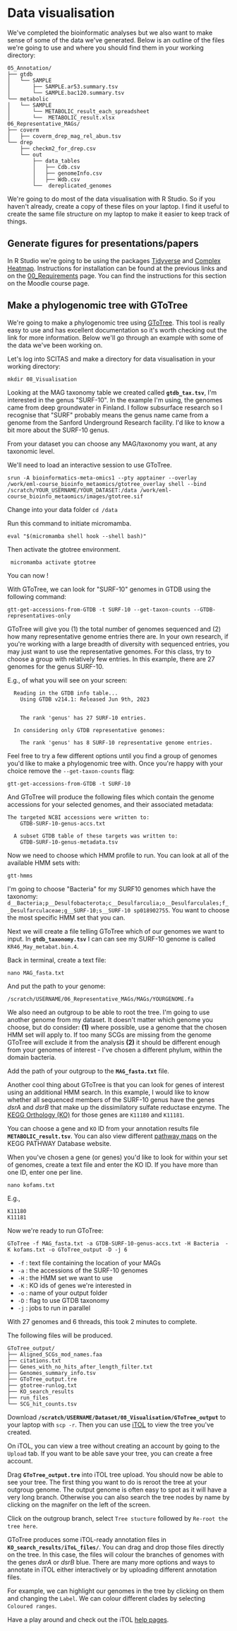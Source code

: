 # Data visualisation
We've completed the bioinformatic analyses but we also want to make sense of some of the data we've generated. Below is an outline of the files we're going to use and where you should find them in your working directory:

```
05_Annotation/
├── gtdb
│   └── SAMPLE
│       ├── SAMPLE.ar53.summary.tsv
│       └── SAMPLE.bac120.summary.tsv
└── metabolic
│   └── SAMPLE
│       └── METABOLIC_result_each_spreadsheet
│       └──  METABOLIC_result.xlsx
06_Representative_MAGs/
├── coverm
│   ├── coverm_drep_mag_rel_abun.tsv
└── drep
    ├── checkm2_for_drep.csv
    └── out
        ├── data_tables
        │   ├── Cdb.csv
        │   ├── genomeInfo.csv
        │   ├── Wdb.csv
        └──  dereplicated_genomes
```

We're going to do most of the data visualisation with R Studio. So if you haven't already, create a copy of these files on your laptop. I find it useful to create the same file structure on my laptop to make it easier to keep track of things.

## Generate figures for presentations/papers
In R Studio we're going to be using the packages [Tidyverse](https://tidyverse.tidyverse.org) and [Complex Heatmap](https://bioconductor.org/packages/release/bioc/html/ComplexHeatmap.html). Instructions for installation can be found at the previous links and on the [00_Requirements](00_Requirements.md) page. You can find the instructions for this section on the Moodle course page.

## Make a phylogenomic tree with GToTree
We're going to make a phylogenomic tree using [GToTree](https://github.com/AstrobioMike/GToTree/wiki/example-usage). This tool is really easy to use and has excellent documentation so it's worth checking out the link for more information. Below we'll go through an example with some of the data we've been working on.

Let's log into SCITAS and make a directory for data visualisation in your working directory:

`mkdir 08_Visualisation`

Looking at the MAG taxonomy table we created called **`gtdb_tax.tsv`**, I'm interested in the genus "SURF-10". In the example I'm using, the genomes came from deep groundwater in Finland. I follow subsurface research so I recognise that "SURF" probably means the genus name came from a genome from the Sanford Underground Research facility. I'd like to know a bit more about the SURF-10 genus.

From your dataset you can choose any MAG/taxonomy you want, at any taxonomic level.

We'll need to load an interactive session to use GToTree.

```
srun -A bioinformatics-meta-omics1 --pty apptainer --overlay /work/eml-course_bioinfo_metaomics/gtotree_overlay shell --bind /scratch/YOUR_USERNAME/YOUR_DATASET:/data /work/eml-course_bioinfo_metaomics/images/gtotree.sif
```

Change into your data folder `cd /data`

Run this command to initiate micromamba.

```
eval "$(micromamba shell hook --shell bash)"
```

Then activate the gtotree environment.

```
 micromamba activate gtotree
```
You can now !

With GToTree, we can look for "SURF-10" genomes in GTDB using the following command:

```
gtt-get-accessions-from-GTDB -t SURF-10 --get-taxon-counts --GTDB-representatives-only
```

GToTree will give you (1) the total number of genomes sequenced and (2) how many representative genome entries there are. In your own research, if you're working with a large breadth of diversity with sequenced entries, you may just want to use the representative genomes. For this class, try to choose a group with relatively few entries. In this example, there are 27 genomes for the genus SURF-10.

E.g., of what you will see on your screen:
```
  Reading in the GTDB info table...
    Using GTDB v214.1: Released Jun 9th, 2023


    The rank 'genus' has 27 SURF-10 entries.

  In considering only GTDB representative genomes:

    The rank 'genus' has 8 SURF-10 representative genome entries.
```

Feel free to try a few different options until you find a group of genomes you'd like to make a phylogenomic tree with.
Once you're happy with your choice remove the `--get-taxon-counts` flag:

```
gtt-get-accessions-from-GTDB -t SURF-10
```

And GToTree will produce the following files which contain the genome accessions for your selected genomes, and their associated metadata:

```
The targeted NCBI accessions were written to:
    GTDB-SURF-10-genus-accs.txt

  A subset GTDB table of these targets was written to:
    GTDB-SURF-10-genus-metadata.tsv
```

Now we need to choose which HMM profile to run. You can look at all of the available HMM sets with:

```
gtt-hmms
```

I'm going to choose "Bacteria" for my SURF10 genomes which have the taxonomy:
`d__Bacteria;p__Desulfobacterota;c__Desulfarculia;o__Desulfarculales;f__Desulfarculaceae;g__SURF-10;s__SURF-10 sp018902755`. You want to choose the most specific HMM set that you can.

Next we will create a file telling GToTree which of our genomes we want to input. In **`gtdb_taxonomy.tsv`** I can can see my SURF-10 genome is called `KR46_May_metabat.bin.4`.

Back in terminal, create a text file:

```
nano MAG_fasta.txt
```

And put the path to your genome:

```
/scratch/USERNAME/06_Representative_MAGs/MAGs/YOURGENOME.fa
```

We also need an outgroup to be able to root the tree. I'm going to use another genome from my dataset. It doesn't matter which genome you choose, but do consider: **(1)** where possible, use a genome that the chosen HMM set will apply to. If too many SCGs are missing from the genome GToTree will exclude it from the analysis **(2)** it should be different enough from your genomes of interest - I've chosen a different phylum, within the domain bacteria.

Add the path of your outgroup to the **`MAG_fasta.txt`** file.

Another cool thing about GToTree is that you can look for genes of interest using an additional HMM search. In this example, I would like to know whether all sequenced members of the SURF-10 genus have the genes _dsrA_ and _dsrB_ that make up the dissimilatory sulfate reductase enzyme. The [KEGG Orthology (KO)](https://www.genome.jp/kegg/ko.html) for those genes are `K11180` and `K11181`. 

You can choose a gene and `KO` ID from your annotation results file **`METABOLIC_result.tsv`**. You can also view different [pathway maps](https://www.genome.jp/kegg/pathway.html) on the KEGG PATHWAY Database website.

When you've chosen a gene (or genes) you'd like to look for within your set of genomes, create a text file and enter the KO ID. If you have more than one ID, enter one per line.

```
nano kofams.txt
```

E.g.,
```
K11180
K11181
```

Now we're ready to run GToTree:

```
GToTree -f MAG_fasta.txt -a GTDB-SURF-10-genus-accs.txt -H Bacteria  -K kofams.txt -o GToTree_output -D -j 6
```

* `-f` : text file containing the location of your MAGs
* `-a` : the accessions of the SURF-10 genomes
* `-H` : the HMM set we want to use
* `-K` : KO ids of genes we're interested in
* `-o` : name of your output folder
* `-D` : flag to use GTDB taxonomy
* `-j` : jobs to run in parallel

With 27 genomes and 6 threads, this took 2 minutes to complete.

The following files will be produced.

```
GToTree_output/
├── Aligned_SCGs_mod_names.faa
├── citations.txt
├── Genes_with_no_hits_after_length_filter.txt
├── Genomes_summary_info.tsv
├── GToTree_output.tre
├── gtotree-runlog.txt
├── KO_search_results
├── run_files
└── SCG_hit_counts.tsv
```

Download **`/scratch/USERNAME/Dataset/08_Visualisation/GToTree_output`** to your laptop with `scp -r`. Then you can use [iTOL](https://itol.embl.de) to view the tree you've created.

On iTOL, you can view a tree without creating an account by going to the `Upload` tab. If you want to be able save your tree, you can create a free account.

Drag **`GToTree_output.tre`** into iTOL tree upload. You should now be able to see your tree. The first thing you want to do is reroot the tree at your outgroup genome. The output genome is often easy to spot as it will have a very long branch. Otherwise you can also search the tree nodes by name by clicking on the magnifer on the left of the screen.

Click on the outgroup branch, select `Tree stucture` followed by `Re-root the tree here`.

GToTree produces some iTOL-ready annotation files in **`KO_search_results/iToL_files/`**. You can drag and drop those files directly on the tree. In this case, the files will colour the branches of genomes with the genes _dsrA_ or _dsrB_ blue. There are many more options and ways to annotate in iTOL either interactively or by uploading different annotation files.

For example, we can highlight our genomes in the tree by clicking on them and changing the `Label`. We can colour different clades by selecting `Coloured ranges`.

Have a play around and check out the iTOL [help pages](https://itol.embl.de/help.cgi).
